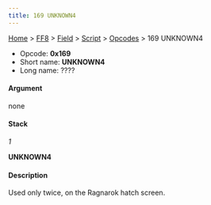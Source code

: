 ```yaml
---
title: 169 UNKNOWN4
---
```


[Home](/ff7-flat-wiki/Main%20Page.md) > [FF8](/ff7-flat-wiki/FF8.md) > [Field](/ff7-flat-wiki/FF8/Field.md) > [Script](/ff7-flat-wiki/FF8/Field/Script.md) > [Opcodes](/ff7-flat-wiki/FF8/Field/Script/Opcodes.md) > 169 UNKNOWN4

-   Opcode: **0x169**
-   Short name: **UNKNOWN4**
-   Long name: ????

#### Argument

none

#### Stack

  
*1*

**UNKNOWN4**

#### Description

Used only twice, on the Ragnarok hatch screen.
